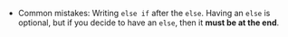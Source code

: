 - Common mistakes: Writing ```else if``` after the ```else```. Having an ```else``` is optional, but if you decide to have an ```else```, then it **must be at the end**.


